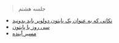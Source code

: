 > جلسه هشتم

- [نکاتی که به عنوان یک پایتون دولوپر باید بدونید](01_notes.ipynb)
- [سی روز با پایتون](02_30_days_python.md)
- [مسیر آینده](03_roadmap.md)
